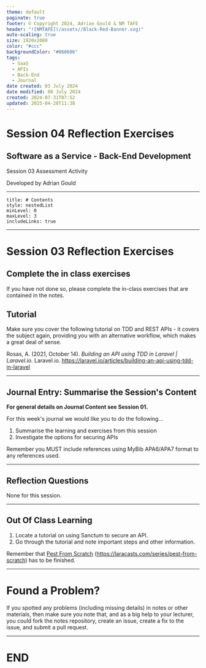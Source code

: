 ```yaml
---
theme: default
paginate: true
footer: © Copyright 2024, Adrian Gould & NM TAFE
header: "![NMTAFE](/assets//Black-Red-Banner.svg)"
auto-scaling: true
size: 1920x1080
color: "#ccc"
backgroundColor: "#060606"
tags:
  - SaaS
  - APIs
  - Back-End
  - Journal
date created: 03 July 2024
date modified: 08 July 2024
created: 2024-07-31T07:52
updated: 2025-04-28T11:38
---
```


# Session 04 Reflection Exercises

## Software as a Service - Back-End Development

Session 03 Assessment Activity 

Developed by Adrian Gould

---

```table-of-contents
title: # Contents
style: nestedList
minLevel: 0
maxLevel: 3
includeLinks: true
```

---

# Session 03 Reflection Exercises 

## Complete the in class exercises

If you have not done so, please complete the in-class exercises that are contained in the notes.

## Tutorial

Make sure you cover the following tutorial on TDD and REST APIs - it covers the subject again, providing you with an alternative workflow, which makes a great deal of sense.

Rosas, A. (2021, October 14). _Building an API using TDD in Laravel | Laravel.io_. Laravel.io. https://laravel.io/articles/building-an-api-using-tdd-in-laravel


---

## Journal Entry: Summarise the Session's Content

**For general details on Journal Content see Session 01.**

For this week's journal we would like you to do the following...

1. Summarise the learning and exercises from this session
2. Investigate the options for securing APIs


Remember you MUST include references using MyBib APA6/APA7 format to any references used.

---
## Reflection Questions

None for this session.

---
## Out Of Class Learning

1. Locate a tutorial on using Sanctum to secure an API.
2. Go through the tutorial and note important steps and other information.

Remember that [Pest From Scratch](https://laracasts.com/series/pest-from-scratch)  (<https://laracasts.com/series/pest-from-scratch>) has to be finished.

---
# Found a Problem?
 
If you spotted any problems (including missing details) in notes or other materials, then make sure you note that, and as a big help to your lecturer, you could fork the notes repository, create an issue, create a fix to the issue, and submit a pull request.



---

# END
